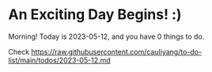 # An Exciting Day Begins! :)

Morning! Today is 2023-05-12, and you have 0 things to do.

Check https://raw.githubusercontent.com/cauliyang/to-do-list/main/todos/2023-05-12.md
